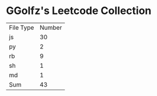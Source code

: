 # GGolfz's Leetcode Collection <br><table><tr><td>File Type</td><td>Number</td></tr><tr><td>js</td><td>30</td></tr><tr><td>py</td><td>2</td></tr><tr><td>rb</td><td>9</td></tr><tr><td>sh</td><td>1</td></tr><tr><td>md</td><td>1</td></tr><tr><td>Sum</td><td>43</td></tr></table>